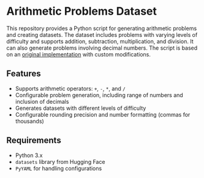 # Arithmetic Problems Dataset

This repository provides a Python script for generating arithmetic problems and creating datasets. The dataset includes problems with varying levels of difficulty and supports addition, subtraction, multiplication, and division. It can also generate problems involving decimal numbers. The script is based on an [original implementation](https://github.com/maxwbuckley/r2ltokenizing/blob/main/llmarithmetic.py) with custom modifications.

## Features

- Supports arithmetic operators: `+`, `-`, `*`, and `/`
- Configurable problem generation, including range of numbers and inclusion of decimals
- Generates datasets with different levels of difficulty
- Configurable rounding precision and number formatting (commas for thousands)

## Requirements

- Python 3.x
- `datasets` library from Hugging Face
- `PyYAML` for handling configurations
